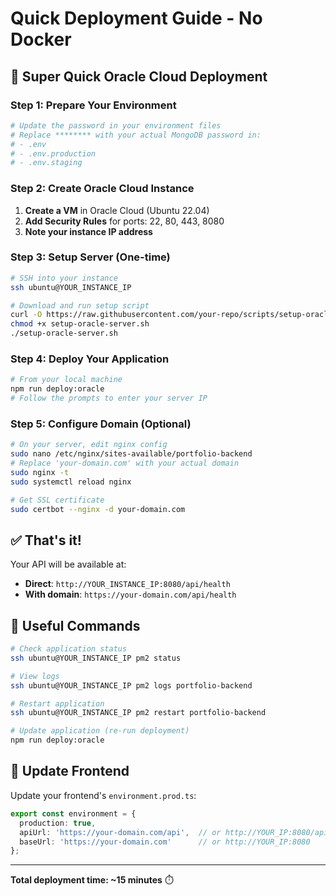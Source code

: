 # Quick Deployment Guide - No Docker

## 🚀 Super Quick Oracle Cloud Deployment

### Step 1: Prepare Your Environment
```bash
# Update the password in your environment files
# Replace ******** with your actual MongoDB password in:
# - .env
# - .env.production  
# - .env.staging
```

### Step 2: Create Oracle Cloud Instance
1. **Create a VM** in Oracle Cloud (Ubuntu 22.04)
2. **Add Security Rules** for ports: 22, 80, 443, 8080
3. **Note your instance IP address**

### Step 3: Setup Server (One-time)
```bash
# SSH into your instance
ssh ubuntu@YOUR_INSTANCE_IP

# Download and run setup script
curl -O https://raw.githubusercontent.com/your-repo/scripts/setup-oracle-server.sh
chmod +x setup-oracle-server.sh
./setup-oracle-server.sh
```

### Step 4: Deploy Your Application
```bash
# From your local machine
npm run deploy:oracle
# Follow the prompts to enter your server IP
```

### Step 5: Configure Domain (Optional)
```bash
# On your server, edit nginx config
sudo nano /etc/nginx/sites-available/portfolio-backend
# Replace 'your-domain.com' with your actual domain
sudo nginx -t
sudo systemctl reload nginx

# Get SSL certificate
sudo certbot --nginx -d your-domain.com
```

## ✅ That's it!

Your API will be available at:
- **Direct**: `http://YOUR_INSTANCE_IP:8080/api/health`
- **With domain**: `https://your-domain.com/api/health`

## 🔧 Useful Commands

```bash
# Check application status
ssh ubuntu@YOUR_INSTANCE_IP pm2 status

# View logs
ssh ubuntu@YOUR_INSTANCE_IP pm2 logs portfolio-backend

# Restart application
ssh ubuntu@YOUR_INSTANCE_IP pm2 restart portfolio-backend

# Update application (re-run deployment)
npm run deploy:oracle
```

## 📱 Update Frontend

Update your frontend's `environment.prod.ts`:
```typescript
export const environment = {
  production: true,
  apiUrl: 'https://your-domain.com/api',  // or http://YOUR_IP:8080/api
  baseUrl: 'https://your-domain.com'      // or http://YOUR_IP:8080
};
```

---

**Total deployment time: ~15 minutes** ⏱️